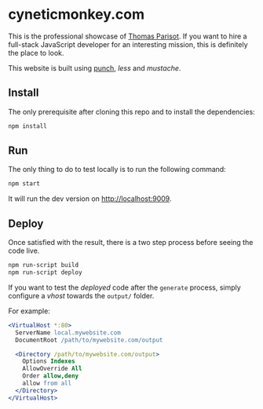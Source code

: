 # cyneticmonkey.com

This is the professional showcase of [Thomas Parisot](http://case.oncle-tom.net).
If you want to hire a full-stack JavaScript developer for an interesting mission,
this is definitely the place to look.

This website is built using [punch](http://laktek.github.com/punch), *less*
and *mustache*.

## Install

The only prerequisite after cloning this repo and to install the dependencies:

```bash
npm install
```

## Run

The only thing to do to test locally is to run the following command:

```bash
npm start
```

It will run the dev version on [http://localhost:9009](http://localhost:9009).

## Deploy

Once satisfied with the result, there is a two step process before seeing the code live.

```bash
npm run-script build
npm run-script deploy
```

If you want to test the *deployed* code after the `generate` process, simply
configure a *vhost* towards the `output/` folder.

For example:

```apache
<VirtualHost *:80>
  ServerName local.mywebsite.com
  DocumentRoot /path/to/mywebsite.com/output

  <Directory /path/to/mywebsite.com/output>
    Options Indexes
    AllowOverride All
    Order allow,deny
    allow from all
  </Directory>
</VirtualHost>
```

